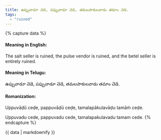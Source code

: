 ```yaml
---
title: ఉప్పువాడూ చెడె, పప్పువాడూ చెడె, తమలపాకులవాడు తమాం చెడె.
tags:
  - "ruined"
---
```


{% capture data %}
#### Meaning in English:
The salt seller is ruined, the pulse vendor is ruined, and the betel seller is entirely ruined.

#### Meaning in Telugu:
ఉప్పువాడూ చెడె, పప్పువాడూ చెడె, తమలపాకులవాడు తమాం చెడె.

#### Romanization:
Uppuvāḍū ceḍe, pappuvāḍū ceḍe, tamalapākulavāḍu tamāṁ ceḍe.

Uppuvadu cede, pappuvadu cede, tamalapakulavadu tamam cede.
{% endcapture %}

{{ data | markdownify }}

